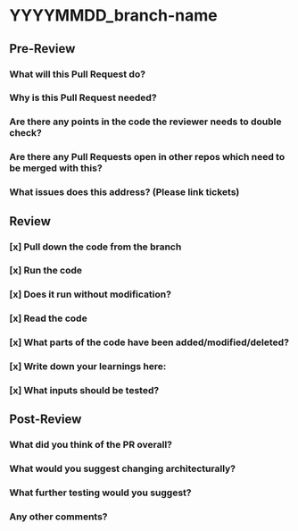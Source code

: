 # YYYYMMDD_branch-name

## Pre-Review
### What will this Pull Request do?
### Why is this Pull Request needed?
### Are there any points in the code the reviewer needs to double check?
### Are there any Pull Requests open in other repos which need to be merged with this?
### What issues does this address? (Please link tickets)

## Review
### [x] Pull down the code from the branch
### [x] Run the code
### [x] Does it run without modification?
### [x] Read the code
### [x] What parts of the code have been added/modified/deleted?
### [x] Write down your learnings here:
### [x] What inputs should be tested?

## Post-Review
### What did you think of the PR overall? 
### What would you suggest changing architecturally?
### What further testing would you suggest?
### Any other comments?


